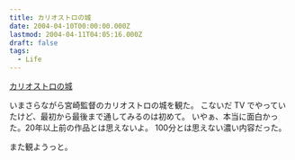 ```yaml
---
title: カリオストロの城
date: 2004-04-10T00:00:00.000Z
lastmod: 2004-04-11T04:05:16.000Z
draft: false
tags:
  - Life
---
```


[カリオストロの城](https://www.amazon.co.jp/dp/B00005HTQX)

いまさらながら宮崎監督のカリオストロの城を観た。 こないだ TV でやっていたけど、最初から最後まで通してみるのは初めて。 いやぁ、本当に面白かった。20年以上前の作品とは思えないよ。 100分とは思えない濃い内容だった。

また観ようっと。
